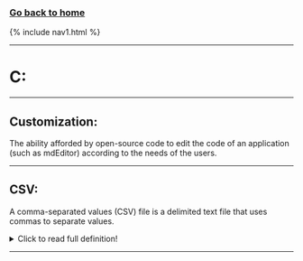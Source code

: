 ### **[Go back to home](https://ironrico.github.io/TestGlossary/)**

{% include nav1.html %}
___

# **C:** 
___

## **Customization:**
The ability afforded by open-source code to edit the code of an application
(such as mdEditor) according to the needs of the users.

 ___

## **CSV:**
A comma-separated values (CSV) file is a delimited text file that uses commas to separate values. 
<details>
  <summary>Click to read full definition!</summary>
<p>
A CSV file stores tabular data (numbers and text) in plain text. Each line of the file is a data record. 
Each data record consists of one or more fields separated by a comma. 
The fields most commonly represent the columns in a record. 
CSV fields generally use the .csv extension.
</p>
</details>

___
